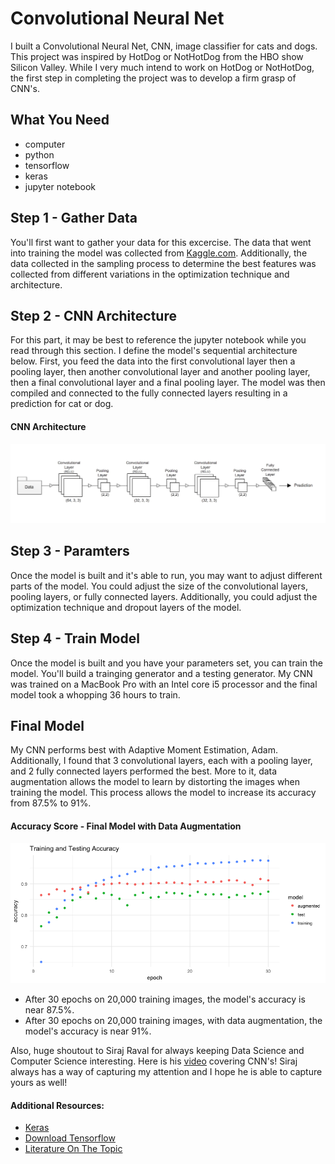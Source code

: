 # Convolutional Neural Net 

I built a Convolutional Neural Net, CNN, image classifier for cats and dogs. This project was inspired by HotDog or NotHotDog from the HBO show Silicon Valley. While I very much intend to work on HotDog or NotHotDog, the first step in completing the project was to develop a firm grasp of CNN's.

## What You Need
* computer
* python
* tensorflow
* keras
* jupyter notebook 

## Step 1 - Gather Data
You'll first want to gather your data for this excercise. The data that went into training the model was collected from [Kaggle.com](https://www.kaggle.com/c/dogs-vs-cats). Additionally, the data collected in the sampling process to determine the best features was collected from different variations in the optimization technique and architecture.

## Step 2 - CNN Architecture
For this part, it may be best to reference the jupyter notebook while you read through this section. I define the model's sequential architecture below. First, you feed the data into the first convolutional layer then a pooling layer, then another convolutional layer and another pooling layer, then a final convolutional layer and a final pooling layer. The model was then compiled and connected to the fully connected layers resulting in a prediction for cat or dog.

#### CNN Architecture
![CNN Model](https://github.com/Life-According-to-Jordan/Cat_Dog/blob/master/CNN.png)

## Step 3 - Paramters
Once the model is built and it's able to run, you may want to adjust different parts of the model. You could adjust the size of the convolutional layers, pooling layers, or fully connected layers. Additionally, you could adjust the optimization technique and dropout layers of the model.

## Step 4 - Train Model
Once the model is built and you have your parameters set, you can train the model. You'll build a trainging generator and a testing generator. My CNN was trained on a MacBook Pro with an Intel core i5 processor and the final model took a whopping 36 hours to train.

## Final Model 
My CNN performs best with Adaptive Moment Estimation, Adam. Additionally, I found that 3 convolutional layers, each with a pooling layer, and 2 fully connected layers performed the best. More to it, data augmentation allows the model to learn by distorting the images when training the model. This process allows the model to increase its accuracy from 87.5% to 91%.

#### Accuracy Score - Final Model with Data Augmentation
![Augmented Findal Model](https://github.com/Life-According-to-Jordan/Cat_Dog/blob/master/Final_graph.png)

* After 30 epochs on 20,000 training images, the model's accuracy is near 87.5%.
* After 30 epochs on 20,000 training images, with data augmentation, the model's accuracy is near 91%.


Also, huge shoutout to Siraj Raval for always keeping Data Science and Computer Science interesting. Here is his [video](https://www.youtube.com/watch?v=cAICT4Al5Ow) covering CNN's! Siraj always has a way of capturing my attention and I hope he is able to capture yours as well! 

#### Additional Resources:
* [Keras](https://keras.io/)
* [Download Tensorflow](https://www.tensorflow.org/install/)
* [Literature On The Topic](http://papers.nips.cc/book/advances-in-neural-information-processing-systems-28-2015)
